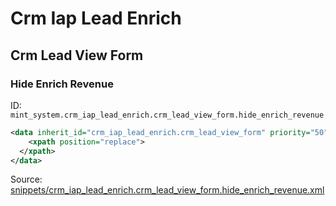 # Crm Iap Lead Enrich
## Crm Lead View Form  
### Hide Enrich Revenue  
ID: `mint_system.crm_iap_lead_enrich.crm_lead_view_form.hide_enrich_revenue`  
```xml
<data inherit_id="crm_iap_lead_enrich.crm_lead_view_form" priority="50">
    <xpath position="replace">
  </xpath>
</data>

```
Source: [snippets/crm_iap_lead_enrich.crm_lead_view_form.hide_enrich_revenue.xml](https://github.com/Mint-System/Odoo-Build/tree/main/snippets/crm_iap_lead_enrich.crm_lead_view_form.hide_enrich_revenue.xml)

